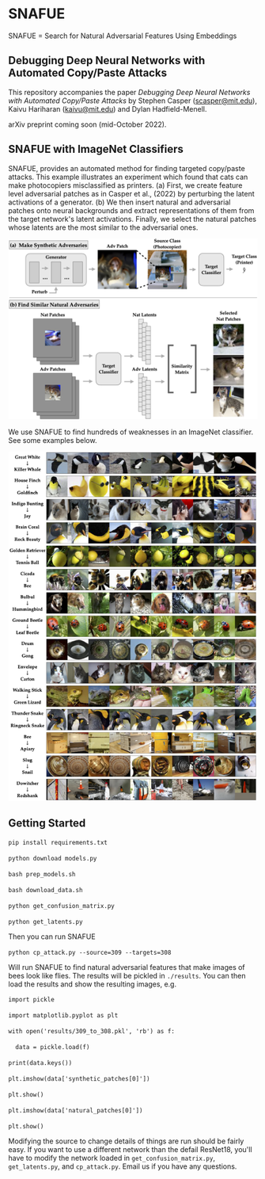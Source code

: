 # SNAFUE

SNAFUE = Search for Natural Adversarial Features Using Embeddings 

## Debugging Deep Neural Networks with Automated Copy/Paste Attacks

This repository accompanies the paper *Debugging Deep Neural Networks with Automated Copy/Paste Attacks* by Stephen Casper (scasper@mit.edu), Kaivu Hariharan (kaivu@mit.edu) and Dylan Hadfield-Menell. 

arXiv preprint coming soon (mid-October 2022).

## SNAFUE with ImageNet Classifiers

SNAFUE, provides an automated method for finding targeted copy/paste attacks. This example illustrates an experiment which found that cats can make photocopiers misclassified as printers. (a) First, we create feature level adversarial patches as in Casper et al., (2022) by perturbing the latent activations of a generator. (b) We then insert natural and adversarial patches onto neural backgrounds and extract representations of them from the target network's latent activations. Finally, we select the natural patches whose latents are the most similar to the adversarial ones.

![snafue diagram](figs/diagram.png)

We use SNAFUE to find hundreds of weaknesses in an ImageNet classifier. See some examples below. 

![examples](figs/nat_examples.png)

## Getting Started

```
pip install requirements.txt

python download models.py

bash prep_models.sh

bash download_data.sh

python get_confusion_matrix.py

python get_latents.py
```

Then you can run SNAFUE

```python cp_attack.py --source=309 --targets=308```

Will run SNAFUE to find natural adversarial features that make images of bees look like flies. The results will be pickled in ```./results```. You can then load the results and show the resulting images, e.g.

```
import pickle

import matplotlib.pyplot as plt

with open('results/309_to_308.pkl', 'rb') as f:

  data = pickle.load(f)
  
print(data.keys())

plt.imshow(data['synthetic_patches[0]'])

plt.show()

plt.imshow(data['natural_patches[0]'])

plt.show()

```

Modifying the source to change details of things are run should be fairly easy. If you want to use a different network than the defail ResNet18, you'll have to modify the network loaded in ```get_confusion_matrix.py```, ```get_latents.py```, and ```cp_attack.py```. Email us if you have any questions. 
